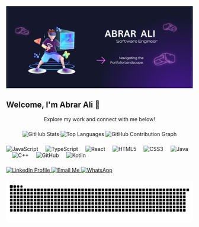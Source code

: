 <div align="center">
  <img src="/Abrar Ali.png"/>
<h2 align="left">Welcome, I'm Abrar Ali 👋</h2>

<p>Explore my work and connect with me below!</p>

###


<div align="center">
  <img src="https://github-readme-stats.vercel.app/api?username=AbrarAli-SE&hide_title=true&hide_rank=false&show_icons=true&include_all_commits=true&count_private=true&disable_animations=false&theme=radical&locale=en&hide_border=true" height="150" alt="GitHub Stats" />
  <img src="https://github-readme-stats.vercel.app/api/top-langs?username=AbrarAli-SE&locale=en&hide_title=false&layout=compact&card_width=320&langs_count=8&theme=radical&hide_border=true&custom_title=Technologies%20I%20Work%20With" height="150" alt="Top Languages" />
  <img src="https://github-readme-activity-graph.vercel.app/graph?username=AbrarAli-SE&theme=redical&area=true&hide_border=true&hide_title=false&custom_title=My%20Contribution%20Graph" height="150" alt="GitHub Contribution Graph" />
</div>

###

<div align="left">
  <img src="https://cdn.simpleicons.org/javascript/F7DF1E" height="30" alt="JavaScript" />
  <img width="12" />
  <img src="https://cdn.simpleicons.org/typescript/3178C6" height="30" alt="TypeScript" />
  <img width="12" />
  <img src="https://cdn.simpleicons.org/react/61DAFB" height="30" alt="React" />
  <img width="12" />
  <img src="https://cdn.simpleicons.org/html5/E34F26" height="30" alt="HTML5" />
  <img width="12" />
  <img src="https://cdn.simpleicons.org/css3/1572B6" height="30" alt="CSS3" />
  <img width="12" />
  <img src="https://skillicons.dev/icons?i=java" height="30" alt="Java" />
  <img width="12" />
  <img src="https://cdn.simpleicons.org/c++/00599C" height="30" alt="C++" />
  <img width="12" />
  <img src="https://skillicons.dev/icons?i=github" height="30" alt="GitHub" />
  <img width="12" />
  <img src="https://skillicons.dev/icons?i=kotlin" height="30" alt="Kotlin" />
</div>

###

<div align="left">
  <a href="https://www.linkedin.com/in/abrar-ali-se" target="_blank">
    <img src="https://img.shields.io/static/v1?message=LinkedIn&logo=linkedin&label=&color=0077B5&logoColor=white&labelColor=&style=flat" height="35" alt="LinkedIn Profile" />
  </a>
  <a href="mailto:abrarali.se@gmail.com" target="_blank">
    <img src="https://img.shields.io/static/v1?message=Gmail&logo=gmail&label=&color=D14836&logoColor=white&labelColor=&style=flat" height="35" alt="Email Me" />
  </a>
  <a href="https://wa.me/923411193641" target="_blank">
    <img src="https://img.shields.io/static/v1?message=WhatsApp&logo=whatsapp&label=&color=25D366&logoColor=white&labelColor=&style=flat" height="35" alt="WhatsApp" />
  </a>
</div>

###

<img src="https://raw.githubusercontent.com/AbrarAli-SE/AbrarAli-SE/output/snake.svg" alt="GitHub Contribution Snake Animation" />

###
